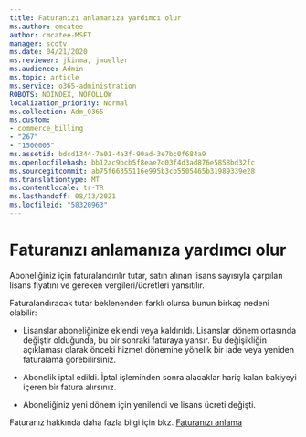 ```yaml
---
title: Faturanızı anlamanıza yardımcı olur
ms.author: cmcatee
author: cmcatee-MSFT
manager: scotv
ms.date: 04/21/2020
ms.reviewer: jkinma, jmueller
ms.audience: Admin
ms.topic: article
ms.service: o365-administration
ROBOTS: NOINDEX, NOFOLLOW
localization_priority: Normal
ms.collection: Adm_O365
ms.custom:
- commerce_billing
- "267"
- "1500005"
ms.assetid: bdcd1344-7a01-4a3f-90ad-3e7bc0f684a9
ms.openlocfilehash: bb12ac9bcb5f8eae7d03f4d3ad876e5858bd32fc
ms.sourcegitcommit: ab75f66355116e995b3cb5505465b31989339e28
ms.translationtype: MT
ms.contentlocale: tr-TR
ms.lasthandoff: 08/13/2021
ms.locfileid: "58320963"
---
```

# <a name="help-understanding-your-bill"></a>Faturanızı anlamanıza yardımcı olur

Aboneliğiniz için faturalandırılır tutar, satın alınan lisans sayısıyla çarpılan lisans fiyatını ve gereken vergileri/ücretleri yansıtılır.
  
Faturalandıracak tutar beklenenden farklı olursa bunun birkaç nedeni olabilir:
  
- Lisanslar aboneliğinize eklendi veya kaldırıldı. Lisanslar dönem ortasında değiştir olduğunda, bu bir sonraki faturaya yansır. Bu değişikliğin açıklaması olarak önceki hizmet dönemine yönelik bir iade veya yeniden faturalama görebilirsiniz.

- Abonelik iptal edildi. İptal işleminden sonra alacaklar hariç kalan bakiyeyi içeren bir fatura alırsınız.

- Aboneliğiniz yeni dönem için yenilendi ve lisans ücreti değişti.

Faturanız hakkında daha fazla bilgi için bkz. [Faturanızı anlama](https://docs.microsoft.com/microsoft-365/commerce/billing-and-payments/understand-your-invoice2)